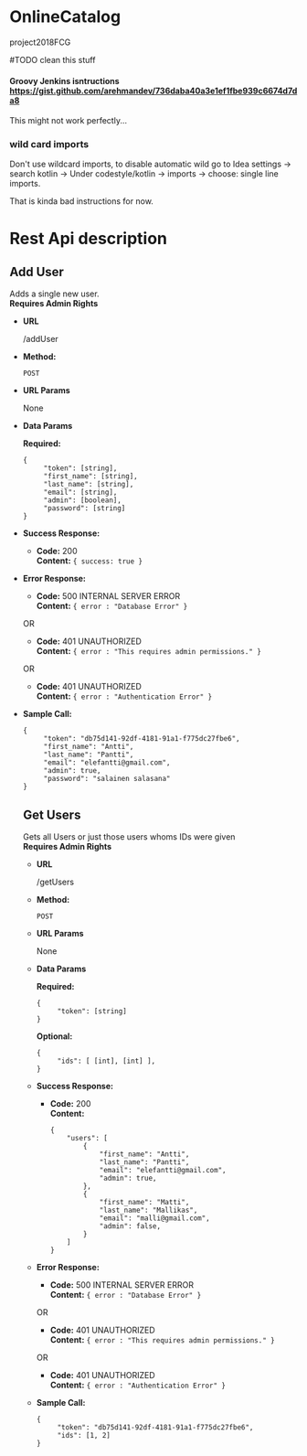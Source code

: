 # OnlineCatalog
project2018FCG







#TODO clean this stuff
#### Groovy Jenkins isntructions https://gist.github.com/arehmandev/736daba40a3e1ef1fbe939c6674d7da8
This might not work perfectly...

### wild card imports
Don't use wildcard imports, to disable automatic wild
go to Idea settings -> search kotlin -> Under codestyle/kotlin 
-> imports -> choose: single line imports.

That is kinda bad instructions for now.













# Rest Api description

**Add User**
----
  Adds a single new user. <br />
  **Requires Admin Rights**

* **URL**

  /addUser

* **Method:**

  `POST`
  
*  **URL Params**

    None

* **Data Params**

   **Required:**
 
   ``` 
   { 
        "token": [string],
        "first_name": [string],
        "last_name": [string],
        "email": [string],
        "admin": [boolean],
        "password": [string]   
   }
   ```
   
* **Success Response:**

  * **Code:** 200 <br />
    **Content:** `{ success: true }`
 
* **Error Response:**

  * **Code:** 500 INTERNAL SERVER ERROR <br />
    **Content:** `{ error : "Database Error" }`

  OR

  * **Code:** 401 UNAUTHORIZED <br />
    **Content:** `{ error : "This requires admin permissions." }`
    
  OR

  * **Code:** 401 UNAUTHORIZED <br />
    **Content:** `{ error : "Authentication Error" }`

* **Sample Call:**

   ``` 
   { 
        "token": "db75d141-92df-4181-91a1-f775dc27fbe6",
        "first_name": "Antti",
        "last_name": "Pantti",
        "email": "elefantti@gmail.com",
        "admin": true,
        "password": "salainen salasana"   
   }
   ```
   
   **Get Users**
   ----
     Gets all Users or just those users whoms IDs were given <br />
       **Requires Admin Rights**

   
   * **URL**
   
     /getUsers
   
   * **Method:**
   
     `POST`
     
   *  **URL Params**
   
       None
   
   * **Data Params**
   
      **Required:**
    
      ``` 
      { 
           "token": [string] 
      }
      ```
    
        **Optional:**
        
      ``` 
      { 
           "ids": [ [int], [int] ],
      }
      ```
   * **Success Response:**
   
     * **Code:** 200 <br />
       **Content:**       
        ``` 
        { 
            "users": [
                { 
                    "first_name": "Antti",
                    "last_name": "Pantti",
                    "email": "elefantti@gmail.com",
                    "admin": true,
                },
                { 
                    "first_name": "Matti",
                    "last_name": "Mallikas",
                    "email": "malli@gmail.com",
                    "admin": false,
                }
            ]
        }
        ```
    
   * **Error Response:**
   
     * **Code:** 500 INTERNAL SERVER ERROR <br />
       **Content:** `{ error : "Database Error" }`
   
     OR
   
     * **Code:** 401 UNAUTHORIZED <br />
       **Content:** `{ error : "This requires admin permissions." }`
       
     OR
   
     * **Code:** 401 UNAUTHORIZED <br />
       **Content:** `{ error : "Authentication Error" }`
   
   * **Sample Call:**
   
      ``` 
      { 
           "token": "db75d141-92df-4181-91a1-f775dc27fbe6",
           "ids": [1, 2]
      }
      ```